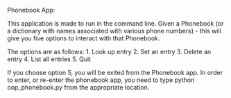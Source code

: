 Phonebook App:

This application is made to run in the command line.  Given a Phonebook (or a dictionary with names associated with various phone numbers) - this will give you five options to interact with that Phonebook.  

The options are as follows:
    1. Look up entry
    2. Set an entry
    3. Delete an entry
    4. List all entries
    5. Quit

If you choose option 5, you will be exited from the Phonebook app. In order to enter, or re-enter the phonebook app, you need to type python oop_phonebook.py from the appropriate location.
    
